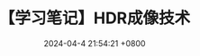 ---
title: 【学习笔记】HDR成像技术
date: 2024-04-4 21:54:21 +0800
categories: [学习笔记, 成像技术]
tags: [笔试, HDR成像技术]
---